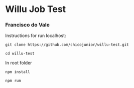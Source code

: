 # Willu Job Test 
### Francisco do Vale
Instructions for run localhost:

```
git clone https://github.com/chicojunior/willu-test.git
```
```
cd willu-test
```

In root folder

```
npm install
```
```
npm run
```
